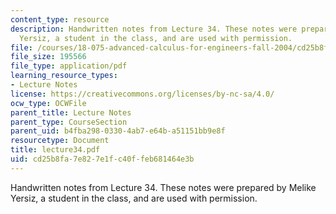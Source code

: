 ```yaml
---
content_type: resource
description: Handwritten notes from Lecture 34. These notes were prepared by Melike
  Yersiz, a student in the class, and are used with permission.
file: /courses/18-075-advanced-calculus-for-engineers-fall-2004/cd25b8fa7e827e1fc40ffeb681464e3b_lecture34.pdf
file_size: 195566
file_type: application/pdf
learning_resource_types:
- Lecture Notes
license: https://creativecommons.org/licenses/by-nc-sa/4.0/
ocw_type: OCWFile
parent_title: Lecture Notes
parent_type: CourseSection
parent_uid: b4fba298-0330-4ab7-e64b-a51151bb9e8f
resourcetype: Document
title: lecture34.pdf
uid: cd25b8fa-7e82-7e1f-c40f-feb681464e3b
---
```

Handwritten notes from Lecture 34. These notes were prepared by Melike Yersiz, a student in the class, and are used with permission.